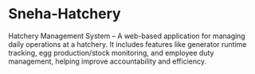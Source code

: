 # Sneha-Hatchery
Hatchery Management System – A web-based application for managing daily operations at a hatchery. It includes features like generator runtime tracking, egg production/stock monitoring, and employee duty management, helping improve accountability and efficiency.
